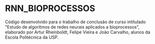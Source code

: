 # RNN_BIOPROCESSOS
Código desenvolvido para o trabalho de conclusão de curso intitulado "Estudo de algoritmos de redes neurais aplicados a bioprocessos", elaborado por Artur Rheinboldt, Felipe Vieira e João Carvalho, alunos da Escola Politécnica da USP.
